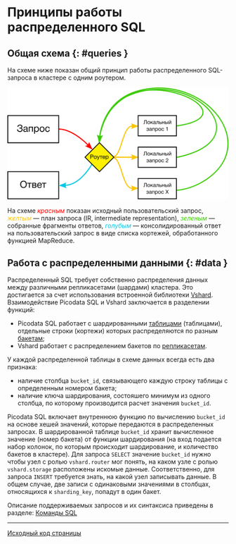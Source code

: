 # Принципы работы распределенного SQL
## Общая схема {: #queries }
На схеме ниже показан общий принцип работы распределенного SQL-запроса в
кластере с одним роутером.

![Distributed query](picosql-curves.svg "general distributed query flow")

На схеме <span style="color:#ff0000ff">_красным_</span> показан исходный
пользовательский запрос, <span style="color:#fcc501ff">_желтым_</span> —
план запроса (IR, intermediate representation), <span
style="color:#39cb00ff">_зеленым_</span> — собранные фрагменты ответов,
<span style="color:#00c8e5ff">_голубым_</span> — консолидированный ответ
на пользовательский запрос в виде списка кортежей, обработанного
функцией MapReduce.

## Работа с распределенными данными {: #data }
Распределенный SQL требует собственно распределения данных между
различными репликасетами (шардами) кластера. Это достигается за счет
использования встроенной библиотеки [Vshard](../glossary.md#vshard).
Взаимодействие Picodata SQL и Vshard заключается в разделении функций:

- Picodata SQL работает с шардированными [таблицами](../glossary.md#table)
  (таблицами), отдельные строки (кортежи) которых распределяются по
  разным [бакетам](../glossary.md#bucket);
- Vshard работает с распределением бакетов по
  [репликасетам](../glossary.md#replicaset).

У каждой распределенной таблицы в схеме данных всегда есть два признака:

- наличие столбца `bucket_id`, связывающего каждую строку таблицы с
  определенным номером бакета;
- наличие ключа шардирования, состояшего минимум из одного столбца, по
  которому производится расчет значения `bucket_id`.

Picodata SQL включает внутреннюю функцию по вычислению `bucket_id` на
основе хешей значений, которые передаются в распределенных запросах. В
шардированной таблице `bucket_id` хранит вычисленное значение (номер
бакета) от функции шардирования (на вход подается набор колонок, по
которым происходит шардирование, и количество бакетов в кластере). Для
запроса `SELECT` значение `bucket_id` нужно чтобы узел с ролью
`vshard.router` мог понять, на каком узле с ролью `vshard.storage`
расположены искомые данные. Соответственно, для запроса `INSERT`
требуется знать, на какой узел записывать данные. В общем случае, две
записи с одинаковыми значениями в столбцах, относящихся к
`sharding_key`, попадут в один бакет.

Описание поддерживаемых запросов и их синтаксиса приведены в разделе:
[Команды SQL](../queries)

---
[Исходный код страницы](https://git.picodata.io/picodata/picodata/docs/-/blob/main/docs/sql/review.md)
